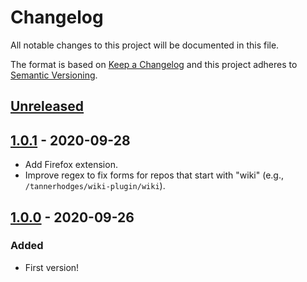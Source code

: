 # Changelog

All notable changes to this project will be documented in this file.

The format is based on [Keep a Changelog](https://keepachangelog.com/en/1.0.0/)
and this project adheres to [Semantic Versioning](https://semver.org/spec/v2.0.0.html).

## [Unreleased]

## [1.0.1] - 2020-09-28

- Add Firefox extension.
- Improve regex to fix forms for repos that start with "wiki" (e.g., `/tannerhodges/wiki-plugin/wiki`).

## [1.0.0] - 2020-09-26

### Added

- First version!

[Unreleased]: https://github.com/tannerhodges/github-wiki-search/compare/v1.0.1...HEAD
[1.0.1]: https://github.com/tannerhodges/github-wiki-search/compare/v1.0.0...v1.0.1
[1.0.0]: https://github.com/tannerhodges/github-wiki-search/releases/tag/v1.0.0
